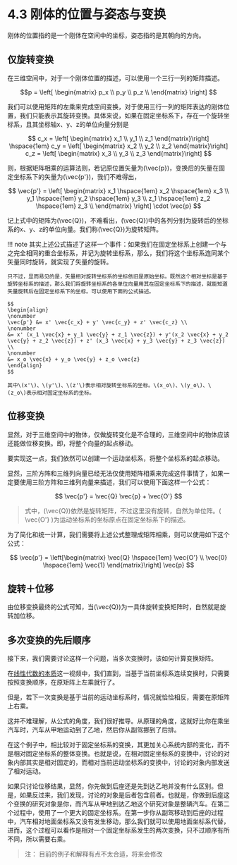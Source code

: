 # 4.3 刚体的位置与姿态与变换

刚体的位置指的是一个刚体在空间中的坐标，姿态指的是其朝向的方向。  

## 仅旋转变换

在三维空间中，对于一个刚体位置的描述，可以使用一个三行一列的矩阵描述。  

$$p = \left[
\begin{matrix}
    p_x \\
    p_y \\
    p_z \\
\end{matrix}
\right]
$$

我们可以使用矩阵的左乘来完成空间变换，对于使用三行一列的矩阵表达的刚体位置，我们只能表示其旋转变换。具体来说，如果在固定坐标系下，存在一个旋转坐标系，且其坐标轴x、y、z的单位向量分别是  

$$
c_x = \left[
\begin{matrix}
    x_1 \\
    y_1 \\
    z_1
\end{matrix}\right]
\hspace{1em}
c_y = \left[
\begin{matrix}
    x_2 \\
    y_2 \\
    z_2
\end{matrix}\right]
c_z = \left[
\begin{matrix}
    x_3 \\
    y_3 \\
    z_3
\end{matrix}\right]
$$

则，根据矩阵相乘的运算法则，若记原位置矢量为\(\vec{p}\)，变换后的矢量在固定坐标系下的矢量为\(\vec{p'}\)，我们不难得出，  

$$
\vec{p'} =
\left[
    \begin{matrix}
        x_1 \hspace{1em} x_2 \hspace{1em} x_3 \\
        y_1 \hspace{1em} y_2 \hspace{1em} y_3 \\
        z_1 \hspace{1em} z_2 \hspace{1em} z_3 \\
    \end{matrix}
\right]
\cdot \vec{p}
$$

记上式中的矩阵为\(\vec{Q}\)，不难看出，\(\vec{Q}\)中的各列分别为旋转后的坐标系的x、y、z的单位向量。我们称\(\vec{Q}\)为旋转矩阵。  

!!! note
    其实上述公式描述了这样一个事件：如果我们在固定坐标系上创建一个与之完全相同的重合坐标系，并记为旋转坐标系，那么，我们将这个坐标系连同某个矢量同时旋转，就实现了矢量的旋转。  

    只不过，显而易见的是，矢量相对旋转坐标系的坐标依旧是原始坐标。既然这个相对坐标是基于旋转坐标系的描述，那么我们将旋转坐标系的各单位向量用其在固定坐标系下的描述，就能知道矢量旋转后在固定坐标系下的坐标。可以使用下面的公式描述。  

    $$
    \begin{align}
    \nonumber
    \vec{p'} &= x' \vec{c_x} + y' \vec{c_y} + z' \vec{c_z} \\
    \nonumber
    &= x' (x_1 \vec{x} + y_1 \vec{y} + z_1 \vec{z}) + y'(x_2 \vec{x} + y_2 \vec{y} + z_2 \vec{z}) + z' (x_3 \vec{x} + y_3 \vec{y} + z_3 \vec{z}) \\
    \nonumber
    &= x_o \vec{x} + y_o \vec{y} + z_o \vec{z}
    \end{align}
    $$

    其中\(x'\)、\(y'\)、\(z'\)表示相对旋转坐标系的坐标。\(x_o\)、\(y_o\)、\(z_o\)表示相对固定坐标系的坐标。  

## 位移变换

显然，对于三维空间中的物体，仅做旋转变化是不合理的，三维空间中的物体应该还能做位移变换。即，将整个向量的起点移动。  

要实现这一点，我们依然可以创建一个运动坐标系，将整个坐标系的起点移动。  

显然，三阶方阵和三维列向量已经无法仅使用矩阵相乘来完成这件事情了，如果一定要使用三阶方阵和三维列向量来描述，我们可以使用下面这样一个公式：  

$$ \vec{p'} = \vec{Q} \vec{p} + \vec{O'} $$

>   式中，\(\vec{Q}\)依然是旋转矩阵，不过这里没有旋转，自然为单位阵。\( \vec{O'} \)为运动坐标系的坐标原点在固定坐标系下的描述。

为了简化和统一计算，我们需要将上述公式整理成矩阵相乘，则可以使用如下这个公式：  

$$
\vec{p'} = \left[\begin{matrix}
    \vec{Q} \hspace{1em} \vec{O'} \\
    \vec{0} \hspace{1em} \vec{1}
\end{matrix}\right]
\vec{p}
$$

## 旋转＋位移

由位移变换最终的公式可知，当\(\vec{Q}\)为一具体旋转变换矩阵时，自然就是旋转加位移。  

## 多次变换的先后顺序

接下来，我们需要讨论这样一个问题，当多次变换时，该如何计算变换矩阵。  

在[线性代数的本质](https://www.youtube.com/playlist?list=PLZHQObOWTQDPD3MizzM2xVFitgF8hE_ab)这一视频中，我们直到，当基于当前坐标系连续变换时，只需要按照变换顺序，在原矩阵上左乘就行了。  

但是，若下一次变换是基于当前的运动坐标系时，情况就恰恰相反，需要在原矩阵上右乘。  

这并不难理解，从公式的角度，我们很好推导。从原理的角度，这就好比你在乘坐汽车时，汽车从甲地运动到了乙地，然后你从副驾挪到了后排。  

在这个例子中，相比较对于固定坐标系的变换，其更加关心系统内部的变化，而不是相对固定坐标系的整体变换。也就是说，在相对固定坐标系的变换中，讨论的对象内部其实是相对固定的，而相对当前运动坐标系的变换中，讨论的对象内部发送了相对运动。  

如果只讨论位移结果，显然，你先做到后座还是先到达乙地并没有什么区别。但是，如果反过来，我们发现，讨论的对象是后者包含前者。也就是，你做到后座这个变换的研究对象是你，而汽车从甲地到达乙地这个研究对象是整辆汽车。在第二个过程中，使用了一个更大的固定坐标系。在第一步你从副驾移动到后座的过程中，汽车相对地面坐标系又没有发生移动，那么我们就可以使用地面坐标系代替，进而，这个过程可以看作是相对一个固定坐标系发生的两次变换，只不过顺序有所不同，所以需要右乘。  

> 注： 目前的例子和解释有点不太合适，将来会修改


